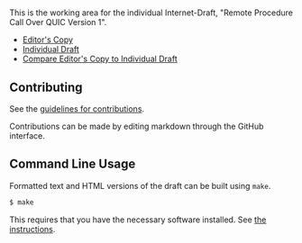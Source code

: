 # 

This is the working area for the individual Internet-Draft, "Remote Procedure Call Over QUIC Version 1".

* [Editor's Copy](https://chucklever.github.io/i-d-rpc-over-quicv1/#go.draft-cel-nfsv4-rpc-over-quicv1.html)
* [Individual Draft](https://datatracker.ietf.org/doc/html/draft-cel-nfsv4-rpc-over-quicv1)
* [Compare Editor's Copy to Individual Draft](https://chucklever.github.io/i-d-rpc-over-quicv1/#go.draft-cel-nfsv4-rpc-over-quicv1.diff)


## Contributing

See the
[guidelines for contributions](https://github.com/chucklever/i-d-rpc-over-quicv1/blob/main/CONTRIBUTING.md).

Contributions can be made by editing markdown through the GitHub interface.


## Command Line Usage

Formatted text and HTML versions of the draft can be built using `make`.

```sh
$ make
```

This requires that you have the necessary software installed.  See
[the instructions](https://github.com/martinthomson/i-d-template/blob/main/doc/SETUP.md).


